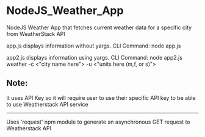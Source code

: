 # NodeJS_Weather_App
NodeJS Weather App that fetches current weather data for a specific city from WeatherStack API
<p>app.js displays information without yargs. CLI Command: node app.js</p>
<p>app2.js displays information using yargs. CLI Command: node app2.js weather -c <"city name here"> -u <"units here (m,f, or s)"></p>
<h2>Note:</h2> 
  <p>It uses API Key so it will require user to use their specific API key to be able to use Weatherstack API service</p>
<hr>
<p>Uses 'request' npm module to generate an asynchronous GET request to Weatherstack API</p>
